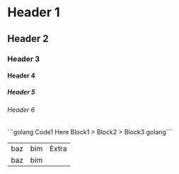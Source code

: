 <h1>Header 1</h1>
<h2>Header 2</h2>
<h3>Header 3</h3>
<h4>Header 4</h4>
<h5>Header 5</h5>
<h6>Header 6</h6>
```golang 
  Code1 Here  
	Block1  
> Block2  
> Block3  
golang``` 
<table>
<tr><td>baz</td><td>bim</td><td>Extra</td></tr>
<tr><td>baz</td><td>bim</td></tr>
<tr></tr>
</table>
<table><tr></tr></table>
